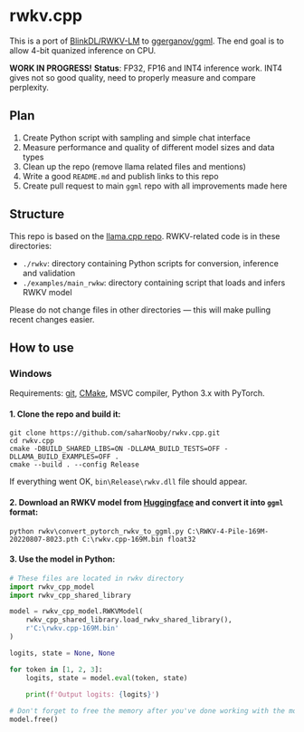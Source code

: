 # rwkv.cpp

This is a port of [BlinkDL/RWKV-LM](https://github.com/BlinkDL/RWKV-LM) to [ggerganov/ggml](https://github.com/ggerganov/ggml). The end goal is to allow 4-bit quanized inference on CPU.

**WORK IN PROGRESS!** **Status**: FP32, FP16 and INT4 inference work. INT4 gives not so good quality, need to properly measure and compare perplexity.

## Plan

1. Create Python script with sampling and simple chat interface
2. Measure performance and quality of different model sizes and data types
3. Clean up the repo (remove llama related files and mentions)
4. Write a good `README.md` and publish links to this repo
5. Create pull request to main `ggml` repo with all improvements made here

## Structure

This repo is based on the [llama.cpp repo](https://github.com/ggerganov/llama.cpp). RWKV-related code is in these directories:

- `./rwkv`: directory containing Python scripts for conversion, inference and validation
- `./examples/main_rwkw`: directory containing script that loads and infers RWKV model

Please do not change files in other directories — this will make pulling recent changes easier.

## How to use

### Windows

Requirements: [git](https://gitforwindows.org/), [CMake](https://cmake.org/download/), MSVC compiler, Python 3.x with PyTorch.

#### 1. Clone the repo and build it:

```commandline
git clone https://github.com/saharNooby/rwkv.cpp.git
cd rwkv.cpp
cmake -DBUILD_SHARED_LIBS=ON -DLLAMA_BUILD_TESTS=OFF -DLLAMA_BUILD_EXAMPLES=OFF .
cmake --build . --config Release
```

If everything went OK, `bin\Release\rwkv.dll` file should appear.

#### 2. Download an RWKV model from [Huggingface](https://huggingface.co/BlinkDL) and convert it into `ggml` format:

```commandline
python rwkv\convert_pytorch_rwkv_to_ggml.py C:\RWKV-4-Pile-169M-20220807-8023.pth C:\rwkv.cpp-169M.bin float32
```

#### 3. Use the model in Python:

```python
# These files are located in rwkv directory
import rwkv_cpp_model
import rwkv_cpp_shared_library

model = rwkv_cpp_model.RWKVModel(
    rwkv_cpp_shared_library.load_rwkv_shared_library(),
    r'C:\rwkv.cpp-169M.bin'
)

logits, state = None, None

for token in [1, 2, 3]:
    logits, state = model.eval(token, state)
    
    print(f'Output logits: {logits}')

# Don't forget to free the memory after you've done working with the model
model.free()

```
